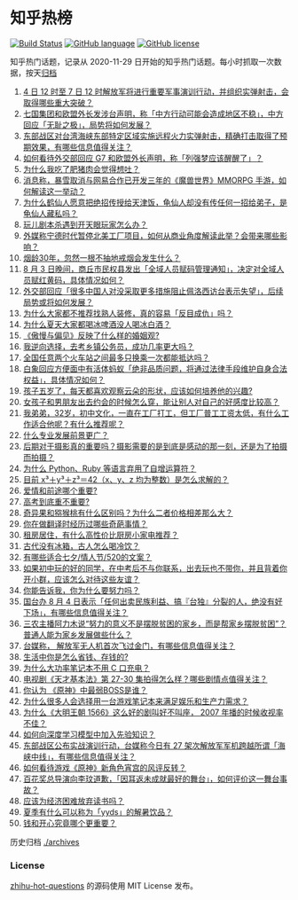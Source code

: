 # 知乎热榜
[![Build Status](https://github.com/ToWeLong/zhihu-hot-questions/workflows/CI/badge.svg)](https://github.com/ToWeLong/zhihu-hot-questions/actions)
[![GitHub language](https://img.shields.io/badge/language-golang-orange.svg)](https://golang.org/)
[![GitHub license](https://img.shields.io/github/license/ToWeLong/zhihu-hot-questions)](https://github.com/ToWeLong/zhihu-hot-questions/blob/main/LICENSE)

知乎热门话题，记录从 2020-11-29 日开始的知乎热门话题。每小时抓取一次数据，按天[归档](./archives)

<!-- BEGIN -->

1. [4 日 12 时至 7 日 12 时解放军将进行重要军事演训行动，并组织实弹射击，会取得哪些重大突破？](https://www.zhihu.com/question/546881626)
1. [七国集团和欧盟外长发涉台声明，称「中方行动可能会造成地区不稳」，中方回应「无耻之极」，局势将如何发展？](https://www.zhihu.com/question/546870316)
1. [东部战区对台湾海峡东部特定区域实施远程火力实弹射击，精确打击取得了预期效果，有哪些信息值得关注？](https://www.zhihu.com/question/546928987)
1. [如何看待外交部回应 G7 和欧盟外长声明，称「列强梦应该醒醒了」？](https://www.zhihu.com/question/546951326)
1. [为什么我吃了肥猪肉会觉得想吐？](https://www.zhihu.com/question/545567122)
1. [消息称，暴雪取消与网易合作已开发三年的《魔兽世界》MMORPG 手游，如何解读这一举动？](https://www.zhihu.com/question/546872314)
1. [为什么鹤仙人愿意把绝招传授给天津饭，龟仙人却没有传任何一招给弟子，是龟仙人藏私吗？](https://www.zhihu.com/question/413483391)
1. [玩儿剧本杀遇到开天眼玩家怎么办？](https://www.zhihu.com/question/472930674)
1. [外媒称宁德时代暂停北美工厂项目，如何从商业角度解读此举？会带来哪些影响？](https://www.zhihu.com/question/546799141)
1. [烟龄30年，忽然一根不抽地戒烟会发生什么？](https://www.zhihu.com/question/408840650)
1. [8 月 3 日晚间，商丘市民权县发出「全域人员赋码管理通知」，决定对全域人员赋红黄码，具体情况如何？](https://www.zhihu.com/question/546868060)
1. [外交部回应「很多中国人对没采取更多措施阻止佩洛西访台表示失望」，后续局势或将如何发展？](https://www.zhihu.com/question/546777792)
1. [为什么大家都不推荐找熟人装修，真的容易「反目成仇」吗？](https://www.zhihu.com/question/535722344)
1. [为什么夏天大家都喝冰啤酒没人喝冰白酒？](https://www.zhihu.com/question/544001453)
1. [《傲慢与偏见》反映了什么样的婚姻观?](https://www.zhihu.com/question/23682008)
1. [我逆向选择，去考乡镇公务员，成功几率更大吗？](https://www.zhihu.com/question/546231555)
1. [全国任意两个火车站之间最多只换乘一次都能抵达吗？](https://www.zhihu.com/question/544527458)
1. [白象回应方便面中有活体蚂蚁「绝非品质问题，将通过法律手段维护自身合法权益」，具体情况如何？](https://www.zhihu.com/question/546882578)
1. [孩子五岁了，每天都喜欢观察云朵的形状，应该如何培养他的兴趣?](https://www.zhihu.com/question/544220906)
1. [女孩子和男朋友出去约会的时候怎么穿，能让别人对自己的好感度比较高？](https://www.zhihu.com/question/46997659)
1. [我弟弟，32岁，初中文化，一直在工厂打工，但工厂普工工资太低，有什么工作适合他呢？有什么推荐呢？](https://www.zhihu.com/question/516203575)
1. [什么专业发展前景更广？](https://www.zhihu.com/question/546913006)
1. [后期对于摄影真的重要吗？摄影需要的是到底是感动的那一刻，还是为了拍摄而拍摄？](https://www.zhihu.com/question/360334087)
1. [为什么 Python、Ruby 等语言弃用了自增运算符？](https://www.zhihu.com/question/20913064)
1. [目前 x³＋y³＋z³＝42（x、y、z 均为整数）是怎么求解的？](https://www.zhihu.com/question/345195246)
1. [爱情和前途哪个重要?](https://www.zhihu.com/question/546815569)
1. [高考到底重不重要?](https://www.zhihu.com/question/546772186)
1. [奇异果和猕猴桃有什么区别吗？为什么二者价格相差那么大？](https://www.zhihu.com/question/545045932)
1. [你在做翻译时经历过哪些奇葩事情？](https://www.zhihu.com/question/545422139)
1. [租房居住，有什么高性价比厨房小家电推荐？](https://www.zhihu.com/question/539019852)
1. [古代没有冰箱，古人怎么喝冷饮？](https://www.zhihu.com/question/542081457)
1. [有哪些适合七夕/情人节/520的文案？](https://www.zhihu.com/question/459605320)
1. [如果初中玩的好的同学，在中考后不与你联系，出去玩也不带你，并且背着你开小群，应该怎么对待这些友谊？](https://www.zhihu.com/question/546636551)
1. [你能告诉我，你为什么要努力吗？](https://www.zhihu.com/question/546824109)
1. [国台办 8 月 4 日表示「任何出卖民族利益、搞『台独』分裂的人，绝没有好下场」，有哪些信息值得关注？](https://www.zhihu.com/question/546924975)
1. [三农主播阿力木说“努力的意义不是摆脱贫困的家乡，而是帮家乡摆脱贫困”？普通人能为家乡发展做些什么？](https://www.zhihu.com/question/546899754)
1. [台媒称， 解放军无人机首次飞过金门，有哪些信息值得关注？](https://www.zhihu.com/question/546876774)
1. [生活中你是怎么省钱、存钱的?](https://www.zhihu.com/question/476565706)
1. [为什么大功率笔记本不用 C 口充电？](https://www.zhihu.com/question/544453924)
1. [电视剧《天才基本法》第 27-30 集拍得怎么样？哪些剧情点值得关注？](https://www.zhihu.com/question/546617180)
1. [你认为 《原神》中最弱BOSS是谁？](https://www.zhihu.com/question/520414815)
1. [为什么很多人会选择用一台游戏笔记本来满足娱乐和生产力需求？](https://www.zhihu.com/question/546734896)
1. [为什么《大明王朝 1566》这么好的剧叫好不叫座， 2007 年播的时候收视率不佳？](https://www.zhihu.com/question/55408776)
1. [如何向深度学习模型中加入先验知识？](https://www.zhihu.com/question/279012198)
1. [东部战区公布实战演训行动，台媒称今日有 27 架次解放军军机跨越所谓「海峡中线」，有哪些信息值得关注？](https://www.zhihu.com/question/546825875)
1. [如何看待游戏《原神》新角色宵宫的风评反转？](https://www.zhihu.com/question/478800689)
1. [百花奖总导演向李玟道歉，「因耳返未成就最好的舞台」，如何评价这一舞台事故？](https://www.zhihu.com/question/546779566)
1. [应该为经济困难放弃读书吗？](https://www.zhihu.com/question/546833414)
1. [夏季有什么可以称为「yyds」的解暑饮品？](https://www.zhihu.com/question/531571805)
1. [钱和开心究竟哪个更重要？](https://www.zhihu.com/question/546153456)

<!-- END -->

历史归档 [./archives](./archives)


### License
[zhihu-hot-questions](https://github.com/towelong/zhihu-hot-questions) 的源码使用 MIT License 发布。